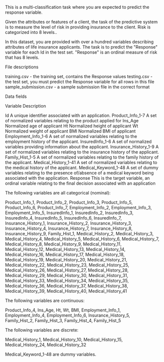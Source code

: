 This is a multi-classification task where you are expected to predict the response variable.

Given the attributes or features of a client, the task of the predictive system is to measure the level of risk in providing insurance to the client. 
Risk is categorized into 8 levels..

In this dataset, you are provided with over a hundred variables describing attributes of life insurance applicants. The task is to predict the "Response" variable for each Id in the test set. "Response" is an ordinal measure of risk that has 8 levels.

File descriptions

training.csv - the training set, contains the Response values
testing.csv - the test set, you must predict the Response variable for all rows in this file
sample_submission.csv - a sample submission file in the correct format

Data fields

Variable Description

Id A unique identifier associated with an application.
Product_Info_1-7 A set of normalized variables relating to the product applied for
Ins_Age Normalized age of applicant
Ht Normalized height of applicant
Wt Normalized weight of applicant
BMI Normalized BMI of applicant
Employment_Info_1-6 A set of normalized variables relating to the employment history of the applicant. 
InsuredInfo_1-6 A set of normalized variables providing information about the applicant.
Insurance_History_1-9 A set of normalized variables relating to the insurance history of the applicant. 
Family_Hist_1-5 A set of normalized variables relating to the family history of the applicant.
Medical_History_1-41 A set of normalized variables relating to the medical history of the applicant.
Medical_Keyword_1-48 A set of dummy variables relating to the presence of/absence of a medical keyword being associated with the application.
Response This is the target variable, an ordinal variable relating to the final decision associated with an application

The following variables are all categorical (nominal):

Product_Info_1, Product_Info_2, Product_Info_3, Product_Info_5, Product_Info_6, Product_Info_7, Employment_Info_2, Employment_Info_3, Employment_Info_5, InsuredInfo_1, InsuredInfo_2, InsuredInfo_3, InsuredInfo_4, InsuredInfo_5, InsuredInfo_6, InsuredInfo_7, Insurance_History_1, Insurance_History_2, Insurance_History_3, Insurance_History_4, Insurance_History_7, Insurance_History_8, Insurance_History_9, Family_Hist_1, Medical_History_2, Medical_History_3, Medical_History_4, Medical_History_5, Medical_History_6, Medical_History_7, Medical_History_8, Medical_History_9, Medical_History_11, Medical_History_12, Medical_History_13, Medical_History_14, Medical_History_16, Medical_History_17, Medical_History_18, Medical_History_19, Medical_History_20, Medical_History_21, Medical_History_22, Medical_History_23, Medical_History_25, Medical_History_26, Medical_History_27, Medical_History_28, Medical_History_29, Medical_History_30, Medical_History_31, Medical_History_33, Medical_History_34, Medical_History_35, Medical_History_36, Medical_History_37, Medical_History_38, Medical_History_39, Medical_History_40, Medical_History_41

The following variables are continuous:

Product_Info_4, Ins_Age, Ht, Wt, BMI, Employment_Info_1, Employment_Info_4, Employment_Info_6, Insurance_History_5, Family_Hist_2, Family_Hist_3, Family_Hist_4, Family_Hist_5

The following variables are discrete:

Medical_History_1, Medical_History_10, Medical_History_15, Medical_History_24, Medical_History_32

Medical_Keyword_1-48 are dummy variables.
